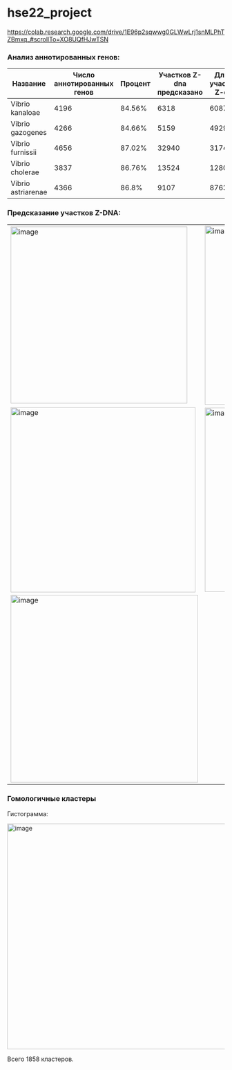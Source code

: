 # hse22_project

https://colab.research.google.com/drive/1E96p2sqwwg0GLWwLrj1snMLPhTZBmxq_#scrollTo=XO8UQfHJwTSN

### Анализ аннотированных генов:
| Название | Число аннотированных генов | Процент | Участков Z-dna предсказано | Длина участков Z-dna |
| ------------- | ------------- | ------------- | ------------- | ------------- | 
| Vibrio kanaloae | 4196 | 84.56% | 6318 | 60874 |
| Vibrio gazogenes | 4266 | 84.66% | 5159 | 49292 |
| Vibrio furnissii | 4656 | 87.02% | 32940 | 317438 |
| Vibrio cholerae | 3837 | 86.76% | 13524 | 128090|
| Vibrio astriarenae | 4366 | 86.8% | 9107 | 87638 |


### Предсказание участков Z-DNA:
| | |
| - | - |
| <img width="409" alt="image" src="https://user-images.githubusercontent.com/60537387/173353779-cdf90a60-6323-4028-a09b-fdd5494be413.png"> | <img width="414" alt="image" src="https://user-images.githubusercontent.com/60537387/173353893-58001fb6-1919-4575-a7d2-3632d7d0d00b.png"> |
| <img width="428" alt="image" src="https://user-images.githubusercontent.com/60537387/173353970-4ac361e5-f58d-4ec1-9228-bca20bbf29ef.png"> | <img width="426" alt="image" src="https://user-images.githubusercontent.com/60537387/173354029-527ce6b4-4253-4522-9803-260b09ed827c.png"> |
| <img width="434" alt="image" src="https://user-images.githubusercontent.com/60537387/173354064-edd092e2-3350-4f9a-a69c-610e211f72a5.png"> | |

 ### Гомологичные кластеры

Гистограмма:

<img width="522" alt="image" src="https://user-images.githubusercontent.com/60537387/173356530-b198a981-7625-4cb2-ab7f-f5e8a829b569.png">

Всего 1858 кластеров.
